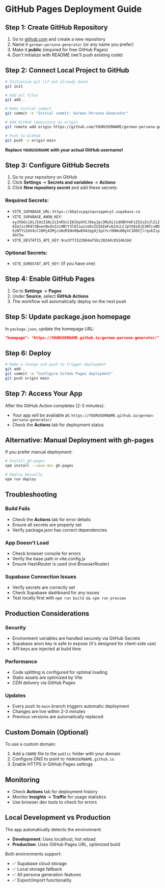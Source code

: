 # GitHub Pages Deployment Guide

## Step 1: Create GitHub Repository

1. Go to [github.com](https://github.com) and create a new repository
2. Name it `german-persona-generator` (or any name you prefer)
3. Make it **public** (required for free GitHub Pages)
4. Don't initialize with README (we'll push existing code)

## Step 2: Connect Local Project to GitHub

```bash
# Initialize git (if not already done)
git init

# Add all files
git add .

# Make initial commit
git commit -m "Initial commit: German Persona Generator"

# Add GitHub repository as origin
git remote add origin https://github.com/YOURUSERNAME/german-persona-generator.git

# Push to GitHub
git push -u origin main
```

**Replace `YOURUSERNAME` with your actual GitHub username!**

## Step 3: Configure GitHub Secrets

1. Go to your repository on GitHub
2. Click **Settings** → **Secrets and variables** → **Actions**
3. Click **New repository secret** and add these secrets:

### Required Secrets:
- `VITE_SUPABASE_URL`: `https://bbqtxcpqzsqvvsppmcyt.supabase.co`
- `VITE_SUPABASE_ANON_KEY`: `eyJhbGciOiJIUzI1NiIsInR5cCI6IkpXVCJ9eyJpc3MiOiJzdXBhYmFzZSIsInJlZiI6ImJicXR4Y3BxenNxdnZzcHBtY3l0Iiwicm9sZSI6ImFub24iLCJpYXQiOjE3NTcxNDEzNTYsImV4cCI6MjA3MjcxNzM1Nn0QwEH42qg4j3piYcrDHWs8NynC1DOVjlrqukIip4Gt5w`
- `VITE_DESTATIS_API_KEY`: `9ce3ff1522b84af5bc2824dc6524b16d`

### Optional Secrets:
- `VITE_EUROSTAT_API_KEY`: (if you have one)

## Step 4: Enable GitHub Pages

1. Go to **Settings** → **Pages**
2. Under **Source**, select **GitHub Actions**
3. The workflow will automatically deploy on the next push

## Step 5: Update package.json homepage

In `package.json`, update the homepage URL:
```json
"homepage": "https://YOURUSERNAME.github.io/german-persona-generator/"
```

## Step 6: Deploy

```bash
# Make a change and push to trigger deployment
git add .
git commit -m "Configure GitHub Pages deployment"
git push origin main
```

## Step 7: Access Your App

After the GitHub Action completes (2-3 minutes):
- Your app will be available at: `https://YOURUSERNAME.github.io/german-persona-generator/`
- Check the **Actions** tab for deployment status

## Alternative: Manual Deployment with gh-pages

If you prefer manual deployment:

```bash
# Install gh-pages
npm install --save-dev gh-pages

# Deploy manually
npm run deploy
```

## Troubleshooting

### Build Fails
- Check the **Actions** tab for error details
- Ensure all secrets are properly set
- Verify package.json has correct dependencies

### App Doesn't Load
- Check browser console for errors
- Verify the base path in vite.config.js
- Ensure HashRouter is used (not BrowserRouter)

### Supabase Connection Issues
- Verify secrets are correctly set
- Check Supabase dashboard for any issues
- Test locally first with `npm run build && npm run preview`

## Production Considerations

### Security
- Environment variables are handled securely via GitHub Secrets
- Supabase anon key is safe to expose (it's designed for client-side use)
- API keys are injected at build time

### Performance
- Code splitting is configured for optimal loading
- Static assets are optimized by Vite
- CDN delivery via GitHub Pages

### Updates
- Every push to `main` branch triggers automatic deployment
- Changes are live within 2-3 minutes
- Previous versions are automatically replaced

## Custom Domain (Optional)

To use a custom domain:

1. Add a `CNAME` file to the `public` folder with your domain
2. Configure DNS to point to `YOURUSERNAME.github.io`
3. Enable HTTPS in GitHub Pages settings

## Monitoring

- Check **Actions** tab for deployment history
- Monitor **Insights** → **Traffic** for usage statistics
- Use browser dev tools to check for errors

## Local Development vs Production

The app automatically detects the environment:
- **Development**: Uses localhost, hot reload
- **Production**: Uses GitHub Pages URL, optimized build

Both environments support:
- ✅ Supabase cloud storage
- ✅ Local storage fallback  
- ✅ All persona generation features
- ✅ Export/import functionality